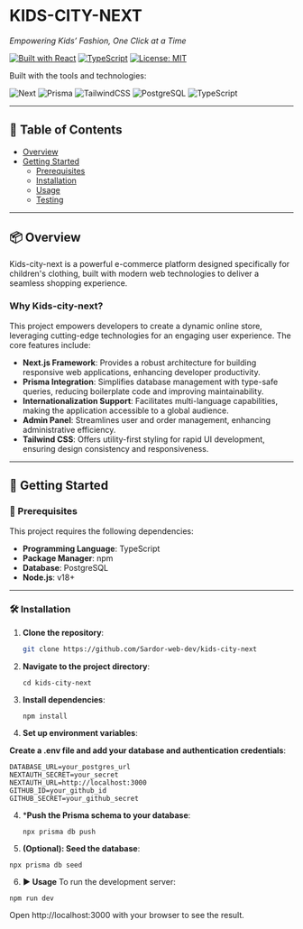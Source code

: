 # KIDS-CITY-NEXT

_Empowering Kids’ Fashion, One Click at a Time_

[![Built with React](https://img.shields.io/badge/Built%20with-React-blue.svg)]()
[![TypeScript](https://img.shields.io/badge/Language-TypeScript-blue.svg)]()
[![License: MIT](https://img.shields.io/badge/License-MIT-yellow.svg)]()

Built with the tools and technologies:

![Next](https://img.shields.io/badge/Next.js-000?logo=next.js&logoColor=white)
![Prisma](https://img.shields.io/badge/Prisma-3982CE?logo=prisma&logoColor=white)
![TailwindCSS](https://img.shields.io/badge/TailwindCSS-38B2AC?logo=tailwind-css&logoColor=white)
![PostgreSQL](https://img.shields.io/badge/PostgreSQL-336791?logo=postgresql&logoColor=white)
![TypeScript](https://img.shields.io/badge/TypeScript-3178C6?logo=typescript&logoColor=white)

---

## 📑 Table of Contents

- [Overview](#overview)
- [Getting Started](#getting-started)
  - [Prerequisites](#prerequisites)
  - [Installation](#installation)
  - [Usage](#usage)
  - [Testing](#testing)

---

## 📦 Overview

Kids-city-next is a powerful e-commerce platform designed specifically for children's clothing, built with modern web technologies to deliver a seamless shopping experience.

### Why Kids-city-next?

This project empowers developers to create a dynamic online store, leveraging cutting-edge technologies for an engaging user experience. The core features include:

- **Next.js Framework**: Provides a robust architecture for building responsive web applications, enhancing developer productivity.
- **Prisma Integration**: Simplifies database management with type-safe queries, reducing boilerplate code and improving maintainability.
- **Internationalization Support**: Facilitates multi-language capabilities, making the application accessible to a global audience.
- **Admin Panel**: Streamlines user and order management, enhancing administrative efficiency.
- **Tailwind CSS**: Offers utility-first styling for rapid UI development, ensuring design consistency and responsiveness.

---

## 🚀 Getting Started

### 🔧 Prerequisites

This project requires the following dependencies:

- **Programming Language**: TypeScript
- **Package Manager**: npm
- **Database**: PostgreSQL
- **Node.js**: v18+

---

### 🛠 Installation

1. **Clone the repository**:

   ```bash
   git clone https://github.com/Sardor-web-dev/kids-city-next
   ```

2. **Navigate to the project directory**:

    ```cd kids-city-next``` 

3. **Install dependencies**:


     ```npm install```


4. **Set up environment variables**:

**Create a .env file and add your database and authentication credentials**:
```
DATABASE_URL=your_postgres_url
NEXTAUTH_SECRET=your_secret
NEXTAUTH_URL=http://localhost:3000
GITHUB_ID=your_github_id
GITHUB_SECRET=your_github_secret
```

4. ***Push the Prisma schema to your database**:

   ```npx prisma db push```
5. **(Optional): Seed the database**:


```npx prisma db seed```


6. **▶️ Usage**
To run the development server:

```npm run dev ```

Open http://localhost:3000 with your browser to see the result.
